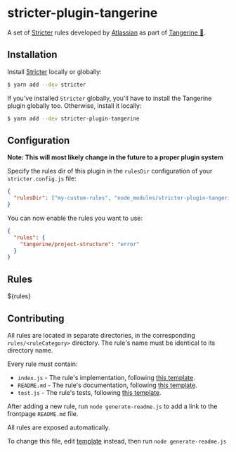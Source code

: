 # stricter-plugin-tangerine

A set of [Stricter](https://github.com/stricter/stricter) rules developed by [Atlassian](https://www.atlassian.com/) as part of [Tangerine 🍊](https://github.com/atlassian/tangerine).

## Installation

Install [Stricter](https://www.github.com/stricter/stricter) locally or globally:

```sh
$ yarn add --dev stricter
```

If you've installed `Stricter` globally, you'll have to install the Tangerine plugin globally too. Otherwise, install it locally:

```sh
$ yarn add --dev stricter-plugin-tangerine
```

## Configuration

**Note: This will most likely change in the future to a proper plugin system**

Specify the rules dir of this plugin in the `rulesDir` configuration of your `stricter.config.js` file:

```json
{
  "rulesDir": ["my-custom-rules", "node_modules/stricter-plugin-tangerine/rules"]
}
```

You can now enable the rules you want to use:

```json
{
  "rules": {
    "tangerine/project-structure": "error"
  }
}
```

## Rules

\${rules}

## Contributing

All rules are located in separate directories, in the corresponding `rules/<ruleCategory>` directory. The rule's name must be identical to its directory name.

Every rule must contain:

- `index.js` - The rule's implementation, following [this template](./templates/rules/index.js).
- `README.md` - The rule's documentation, following [this template](./templates/rules/README.md).
- `test.js` - The rule's tests, following [this template](./templates/rules/test.js).

After adding a new rule, run `node generate-readme.js` to add a link to the frontpage `README.md` file.

All rules are exposed automatically.

To change this file, edit [template](./templates/README.md) instead, then run `node generate-readme.js`
